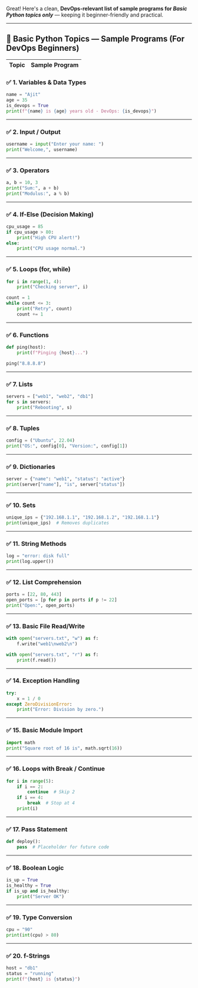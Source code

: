 Great! Here's a clean, **DevOps-relevant list of sample programs for *Basic Python topics only*** — keeping it beginner-friendly and practical.

---

## 🧰 **Basic Python Topics — Sample Programs (For DevOps Beginners)**

| **Topic** | **Sample Program** |
| --------- | ------------------ |

### ✅ 1. **Variables & Data Types**

```python
name = "Ajit"
age = 35
is_devops = True
print(f"{name} is {age} years old - DevOps: {is_devops}")
```

---

### ✅ 2. **Input / Output**

```python
username = input("Enter your name: ")
print("Welcome,", username)
```

---

### ✅ 3. **Operators**

```python
a, b = 10, 3
print("Sum:", a + b)
print("Modulus:", a % b)
```

---

### ✅ 4. **If-Else (Decision Making)**

```python
cpu_usage = 85
if cpu_usage > 80:
    print("High CPU alert!")
else:
    print("CPU usage normal.")
```

---

### ✅ 5. **Loops (for, while)**

```python
for i in range(1, 4):
    print("Checking server", i)

count = 1
while count <= 3:
    print("Retry", count)
    count += 1
```

---

### ✅ 6. **Functions**

```python
def ping(host):
    print(f"Pinging {host}...")

ping("8.8.8.8")
```

---

### ✅ 7. **Lists**

```python
servers = ["web1", "web2", "db1"]
for s in servers:
    print("Rebooting", s)
```

---

### ✅ 8. **Tuples**

```python
config = ("Ubuntu", 22.04)
print("OS:", config[0], "Version:", config[1])
```

---

### ✅ 9. **Dictionaries**

```python
server = {"name": "web1", "status": "active"}
print(server["name"], "is", server["status"])
```

---

### ✅ 10. **Sets**

```python
unique_ips = {"192.168.1.1", "192.168.1.2", "192.168.1.1"}
print(unique_ips)  # Removes duplicates
```

---

### ✅ 11. **String Methods**

```python
log = "error: disk full"
print(log.upper())
```

---

### ✅ 12. **List Comprehension**

```python
ports = [22, 80, 443]
open_ports = [p for p in ports if p != 22]
print("Open:", open_ports)
```

---

### ✅ 13. **Basic File Read/Write**

```python
with open("servers.txt", "w") as f:
    f.write("web1\nweb2\n")

with open("servers.txt", "r") as f:
    print(f.read())
```

---

### ✅ 14. **Exception Handling**

```python
try:
    x = 1 / 0
except ZeroDivisionError:
    print("Error: Division by zero.")
```

---

### ✅ 15. **Basic Module Import**

```python
import math
print("Square root of 16 is", math.sqrt(16))
```

---

### ✅ 16. **Loops with Break / Continue**

```python
for i in range(5):
    if i == 2:
        continue  # Skip 2
    if i == 4:
        break  # Stop at 4
    print(i)
```

---

### ✅ 17. **Pass Statement**

```python
def deploy():
    pass  # Placeholder for future code
```

---

### ✅ 18. **Boolean Logic**

```python
is_up = True
is_healthy = True
if is_up and is_healthy:
    print("Server OK")
```

---

### ✅ 19. **Type Conversion**

```python
cpu = "90"
print(int(cpu) > 80)
```

---

### ✅ 20. **f-Strings**

```python
host = "db1"
status = "running"
print(f"{host} is {status}")
```

